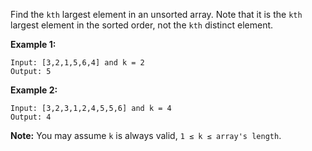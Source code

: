 Find the `kth` largest element in an unsorted array. Note that it is the `kth` largest element in the sorted order, not the `kth` distinct element.

**Example 1:**
```
Input: [3,2,1,5,6,4] and k = 2
Output: 5
```
**Example 2:**
```
Input: [3,2,3,1,2,4,5,5,6] and k = 4
Output: 4
```
**Note:**
You may assume `k` is always valid, `1 ≤ k ≤ array's length`.

